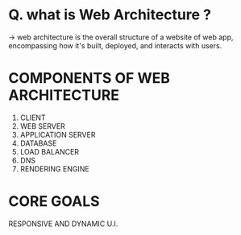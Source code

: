 # Q. what is Web Architecture ?
-> web architecture is the overall structure of a website of web app, encompassing how it's built, deployed, and interacts with users.



# COMPONENTS OF WEB ARCHITECTURE
1. CLIENT
2. WEB SERVER
3. APPLICATION SERVER
4. DATABASE
5. LOAD BALANCER
6. DNS
7. RENDERING ENGINE


# CORE GOALS

RESPONSIVE AND DYNAMIC U.I.
